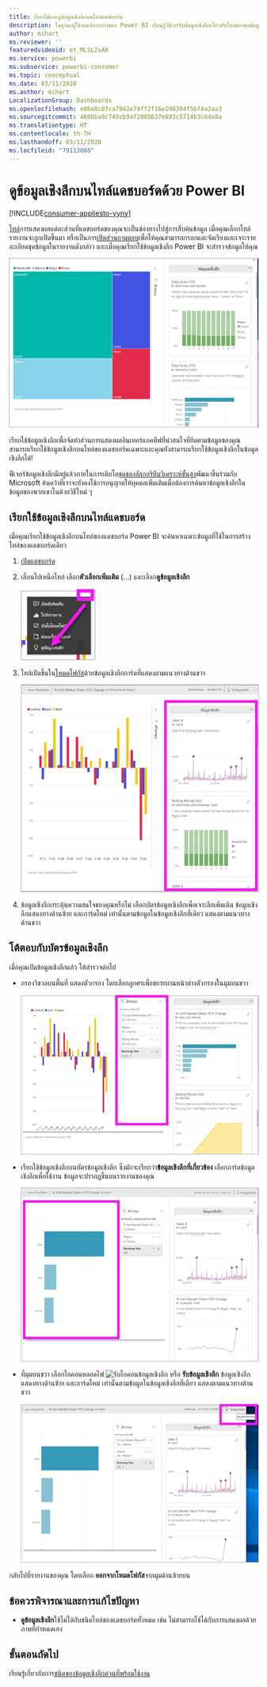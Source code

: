 ```yaml
---
title: เรียกใช้และดูข้อมูลเชิงลึกบนไทล์แดชบอร์ด
description: ในฐานะผู้ใช้งานปลายทางของ Power BI เรียนรู้วิธีการรับข้อมูลเชิงลึกเกี่ยวกับไทล์ของชุดข้อมูลและแดชบอร์ดของคุณ
author: mihart
ms.reviewer: ''
featuredvideoid: et_MLSL2sA8
ms.service: powerbi
ms.subservice: powerbi-consumer
ms.topic: conceptual
ms.date: 03/11/2020
ms.author: mihart
LocalizationGroup: Dashboards
ms.openlocfilehash: e86e8c87ca7942e74ff2f16e299304f56f4a2aa3
ms.sourcegitcommit: 480bba9c745cb9af2005637e693c5714b3c64a8a
ms.translationtype: HT
ms.contentlocale: th-TH
ms.lasthandoff: 03/11/2020
ms.locfileid: "79113088"
---
```

# <a name="view-data-insights-on-dashboard-tiles-with-power-bi"></a>ดูข้อมูลเชิงลึกบนไทล์แดชบอร์ดด้วย Power BI

[!INCLUDE[consumer-appliesto-yyny](../includes/consumer-appliesto-yyny.md)]

[ไทล์](end-user-tiles.md)การแสดงผลแต่ละส่วนที่แดชบอร์ดของคุณจะเป็นช่องทางไปสู่การสืบค้นข้อมูล เมื่อคุณเลือกไทล์ รายงานจะถูกเปิดขึ้นมา หรือเป็นการ[เปิดส่วนถามตอบ](end-user-q-and-a.md)เพื่อให้คุณสามารถกรอกและจัดเรียงและเจาะรายละเอียดชุดข้อมูลในรายงานดังกล่าว และเมื่อคุณเรียกใช้ข้อมูลเชิงลึก Power BI จะสำรวจข้อมูลให้คุณ

![โหมดเมนูจุดไข่ปลา](./media/end-user-insights/power-bi-insight.png)

เรียกใช้ข้อมูลเชิงลึกเพื่อจัดทำส่วนการแสดงผลอินเทอร์แอคทีฟที่น่าสนใจที่ยึดตามข้อมูลของคุณ สามารถเรียกใช้ข้อมูลเชิงลึกบนไทล์ของแดชบอร์ดเฉพาะและคุณยังสามารถเรียกใช้ข้อมูลเชิงลึกในข้อมูลเชิงลึกได้!

ฟีเจอร์ข้อมูลเชิงลึกมีอยู่แล้วภายในการเติบโต[ชุดของอัลกอริทึมวิเคราะห์ขั้นสูง](end-user-insight-types.md)พัฒนาขึ้นร่วมกับ Microsoft ค้นคว้าที่เราจะยังคงใช้การอนุญาตให้บุคคลเพิ่มเติมเมื่อต้องการค้นหาข้อมูลเชิงลึกในข้อมูลของพวกเขาในด้วยวิธีใหม่ ๆ

## <a name="run-insights-on-a-dashboard-tile"></a>เรียกใช้ข้อมูลเชิงลึกบนไทล์แดชบอร์ด
เมื่อคุณเรียกใช้ข้อมูลเชิงลึกบนไทล์ของแดชบอร์ด Power BI จะค้นหาเฉพาะข้อมูลที่ใช้ในการสร้างไทล์ของแดชบอร์ดเดียว 

1. [เปิดแดชบอร์ด](end-user-dashboards.md)
2. เลื่อนไปเหนือไทล์ เลือก**ตัวเลือกเพิ่มเติม** (...) และเลือก**ดูข้อมูลเชิงลึก** 

    ![โหมดเมนูจุดไข่ปลา](./media/end-user-insights/power-bi-hovers.png)


3. ไทล์เปิดขึ้นใน[โหมดโฟกัส](end-user-focus.md)ด้วยข้อมูลเชิงลึกการ์ดที่แสดงตามแนวทางด้านขวา    
   
    ![โหมดโฟกัส](./media/end-user-insights/power-bi-insights-tile.png)    
4. ข้อมูลเชิงลึกกระตุ้นความสนใจของคุณหรือไม่ เลือกบัตรข้อมูลเชิงลึกเพื่อเจาะลึกเพิ่มเติม ข้อมูลเชิงลึกแสดงทางด้านซ้าย และการ์ดใหม่ เท่านั้นตามข้อมูลในข้อมูลเชิงลึกที่เดียว แสดงตามแนวทางด้านขวา    

 ## <a name="interact-with-the-insight-cards"></a>โต้ตอบกับบัตรข้อมูลเชิงลึก
เมื่อคุณเปิดข้อมูลเชิงลึกแล้ว ให้สำรวจต่อไป

   * กรองวิชวลบนพื้นที่  แสดงตัวกรอง โดยเลือกลูกศรเพื่อขยายบานหน้าต่างตัวกรองในมุมบนขวา

      ![ดูข้อมูลเชิงลึกของเมนูตัวกรองที่ขยาย](./media/end-user-insights/power-bi-filters.png)
   
   * เรียกใช้ข้อมูลเชิงลึกบนบัตรข้อมูลเชิงลึก ซึ่งมักจะเรียกว่า**ข้อมูลเชิงลึกที่เกี่ยวข้อง** เลือกการ์ดข้อมูลเชิงลึกเพื่อใช้งาน ข้อมูลจะปรากฏขึ้นบนรายงานของคุณ
   
      ![ดูข้อมูลเชิงลึกของเมนูตัวกรองที่ขยาย](./media/end-user-insights/power-bi-insight-card.png)
   
   * ที่มุมบนขวา เลือกไอคอนหลอดไฟ ![รับไอคอนข้อมูลเชิงลึก](./media/end-user-insights/power-bi-bulb-icon.png)  หรือ **รับข้อมูลเชิงลึก** ข้อมูลเชิงลึกแสดงทางด้านซ้าย และการ์ดใหม่ เท่านั้นตามข้อมูลในข้อมูลเชิงลึกที่เดียว แสดงตามแนวทางด้านขวา
     
     ![ไอคอนการรับข้อมูลเชิงลึกแสดงแถบเมนู](./media/end-user-insights/power-bi-related.png)
     
กลับไปที่รายงานของคุณ โดยเลือก **ออกจากโหมดโฟกัส**จากมุมด้านซ้ายบน

## <a name="considerations-and-troubleshooting"></a>ข้อควรพิจารณาและการแก้ไขปัญหา
- **ดูข้อมูลเชิงลึก**ใช้ไม่ได้กับชนิดไทล์ของแดชบอร์ดทั้งหมด เช่น ไม่สามารถใช้ได้กับการแสดงผลด้วยภาพที่กำหนดเอง<!--[custom visuals](end-user-custom-visuals.md)-->


## <a name="next-steps"></a>ขั้นตอนถัดไป
เรียนรู้เกี่ยวกับการ[ชนิดของข้อมูลเชิงลึกด่วนที่พร้อมใช้งาน](end-user-insight-types.md)

